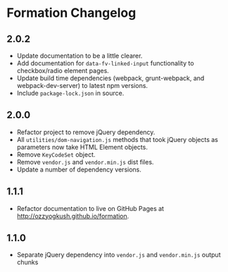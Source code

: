 # Formation Changelog

## 2.0.2

- Update documentation to be a little clearer.
- Add documentation for `data-fv-linked-input` functionality to checkbox/radio element pages.
- Update build time dependencies (webpack, grunt-webpack, and webpack-dev-server) to latest npm versions.
- Include `package-lock.json` in source.

## 2.0.0

- Refactor project to remove jQuery dependency.
- All `utilities/dom-navigation.js` methods that took jQuery objects as parameters now take HTML Element objects.
- Remove `KeyCodeSet` object.
- Remove `vendor.js` and `vendor.min.js` dist files.
- Update a number of dependency versions.

## 1.1.1

- Refactor documentation to live on GitHub Pages at http://ozzyogkush.github.io/formation.

## 1.1.0

- Separate jQuery dependency into `vendor.js` and `vendor.min.js` output chunks
